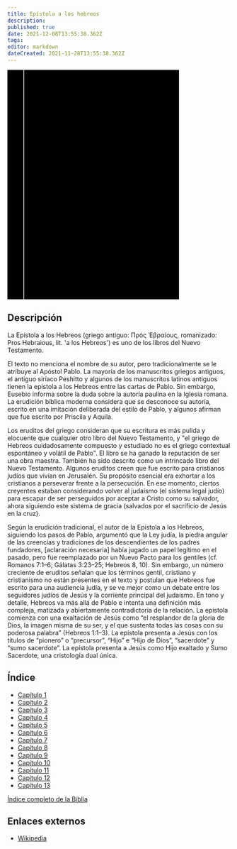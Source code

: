 ```yaml
---
title: Epístola a los hebreos
description: 
published: true
date: 2021-12-08T13:55:38.362Z
tags: 
editor: markdown
dateCreated: 2021-11-28T13:55:38.362Z
---
```


<div class="urantiapedia-book-front urantiapedia-book-bible">
<svg xmlns="http://www.w3.org/2000/svg"
	width="102.6mm" height="136.8mm"
	viewBox="0 0 102.6 136.8" version="1.1">
	<g transform="translate(-7,-5)">
		<rect width="9.6" height="136.8" x="7" y="5" />
		<rect width="96.9" height="136.8" x="17" y="5" />
		<text style="font-size:5px" x="61" y="22">LA BIBLIA</text>
		<text style="font-size:4px" x="61" y="125">Biblia Reina Valera, 1960</text>
		<text style="font-size:9px" x="61" y="60">Epístola a los hebreos</text>
	</g>
</svg>
</div>

## Descripción


La Epístola a los Hebreos (griego antiguo: Πρὸς Ἑβραίους, romanizado: Pros Hebraious, lit. 'a los Hebreos') es uno de los libros del Nuevo Testamento.

El texto no menciona el nombre de su autor, pero tradicionalmente se le atribuye al Apóstol Pablo. La mayoría de los manuscritos griegos antiguos, el antiguo siríaco Peshitto y algunos de los manuscritos latinos antiguos tienen la epístola a los Hebreos entre las cartas de Pablo. Sin embargo, Eusebio informa sobre la duda sobre la autoría paulina en la Iglesia romana. La erudición bíblica moderna considera que se desconoce su autoría, escrito en una imitación deliberada del estilo de Pablo, y algunos afirman que fue escrito por Priscila y Aquila.

Los eruditos del griego consideran que su escritura es más pulida y elocuente que cualquier otro libro del Nuevo Testamento, y "el griego de Hebreos cuidadosamente compuesto y estudiado no es el griego contextual espontáneo y volátil de Pablo". El libro se ha ganado la reputación de ser una obra maestra. También ha sido descrito como un intrincado libro del Nuevo Testamento. Algunos eruditos creen que fue escrito para cristianos judíos que vivían en Jerusalén. Su propósito esencial era exhortar a los cristianos a perseverar frente a la persecución. En ese momento, ciertos creyentes estaban considerando volver al judaísmo (el sistema legal judío) para escapar de ser perseguidos por aceptar a Cristo como su salvador, ahora siguiendo este sistema de gracia (salvados por el sacrificio de Jesús en la cruz).

Según la erudición tradicional, el autor de la Epístola a los Hebreos, siguiendo los pasos de Pablo, argumentó que la Ley judía, la piedra angular de las creencias y tradiciones de los descendientes de los padres fundadores, [aclaración necesaria] había jugado un papel legítimo en el pasado, pero fue reemplazado por un Nuevo Pacto para los gentiles (cf. Romanos 7:1–6; Gálatas 3:23–25; Hebreos 8, 10). Sin embargo, un número creciente de eruditos señalan que los términos gentil, cristiano y cristianismo no están presentes en el texto y postulan que Hebreos fue escrito para una audiencia judía, y se ve mejor como un debate entre los seguidores judíos de Jesús y la corriente principal del judaísmo. En tono y detalle, Hebreos va más allá de Pablo e intenta una definición más compleja, matizada y abiertamente contradictoria de la relación. La epístola comienza con una exaltación de Jesús como “el resplandor de la gloria de Dios, la imagen misma de su ser, y el que sustenta todas las cosas con su poderosa palabra” (Hebreos 1:1–3). La epístola presenta a Jesús con los títulos de “pionero” o “precursor”, “Hijo” e “Hijo de Dios”, “sacerdote” y “sumo sacerdote”. La epístola presenta a Jesús como Hijo exaltado y Sumo Sacerdote, una cristología dual única.

## Índice

- [Capítulo 1](/es/Bible/Hebrews/1)
- [Capítulo 2](/es/Bible/Hebrews/2)
- [Capítulo 3](/es/Bible/Hebrews/3)
- [Capítulo 4](/es/Bible/Hebrews/4)
- [Capítulo 5](/es/Bible/Hebrews/5)
- [Capítulo 6](/es/Bible/Hebrews/6)
- [Capítulo 7](/es/Bible/Hebrews/7)
- [Capítulo 8](/es/Bible/Hebrews/8)
- [Capítulo 9](/es/Bible/Hebrews/9)
- [Capítulo 10](/es/Bible/Hebrews/10)
- [Capítulo 11](/es/Bible/Hebrews/11)
- [Capítulo 12](/es/Bible/Hebrews/12)
- [Capítulo 13](/es/Bible/Hebrews/13)


[Índice completo de la Biblia](/es/index/bible)


## Enlaces externos

- [Wikipedia](https://en.wikipedia.org/wiki/Epistle_to_the_Hebrews)